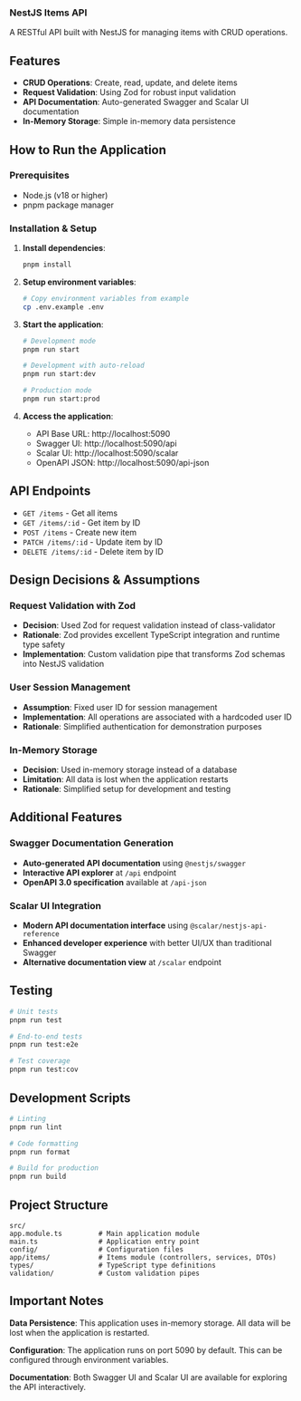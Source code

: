 ### NestJS Items API

A RESTful API built with NestJS for managing items with CRUD operations.

## Features

- **CRUD Operations**: Create, read, update, and delete items
- **Request Validation**: Using Zod for robust input validation
- **API Documentation**: Auto-generated Swagger and Scalar UI documentation
- **In-Memory Storage**: Simple in-memory data persistence

## How to Run the Application

### Prerequisites
- Node.js (v18 or higher)
- pnpm package manager

### Installation & Setup

1. **Install dependencies**:
   ```bash
   pnpm install
   ```

2. **Setup environment variables**:
   ```bash
   # Copy environment variables from example
   cp .env.example .env
   ```

3. **Start the application**:
   ```bash
   # Development mode
   pnpm run start

   # Development with auto-reload
   pnpm run start:dev

   # Production mode
   pnpm run start:prod
   ```

3. **Access the application**:
   - API Base URL: http://localhost:5090
   - Swagger UI: http://localhost:5090/api
   - Scalar UI: http://localhost:5090/scalar
   - OpenAPI JSON: http://localhost:5090/api-json

## API Endpoints

- `GET /items` - Get all items
- `GET /items/:id` - Get item by ID
- `POST /items` - Create new item
- `PATCH /items/:id` - Update item by ID
- `DELETE /items/:id` - Delete item by ID

## Design Decisions & Assumptions

### Request Validation with Zod
- **Decision**: Used Zod for request validation instead of class-validator
- **Rationale**: Zod provides excellent TypeScript integration and runtime type safety
- **Implementation**: Custom validation pipe that transforms Zod schemas into NestJS validation

### User Session Management
- **Assumption**: Fixed user ID for session management
- **Implementation**: All operations are associated with a hardcoded user ID
- **Rationale**: Simplified authentication for demonstration purposes

### In-Memory Storage
- **Decision**: Used in-memory storage instead of a database
- **Limitation**: All data is lost when the application restarts
- **Rationale**: Simplified setup for development and testing

## Additional Features

### Swagger Documentation Generation
- **Auto-generated API documentation** using `@nestjs/swagger`
- **Interactive API explorer** at `/api` endpoint
- **OpenAPI 3.0 specification** available at `/api-json`

### Scalar UI Integration
- **Modern API documentation interface** using `@scalar/nestjs-api-reference`
- **Enhanced developer experience** with better UI/UX than traditional Swagger
- **Alternative documentation view** at `/scalar` endpoint

## Testing

```bash
# Unit tests
pnpm run test

# End-to-end tests
pnpm run test:e2e

# Test coverage
pnpm run test:cov
```

## Development Scripts

```bash
# Linting
pnpm run lint

# Code formatting
pnpm run format

# Build for production
pnpm run build
```

## Project Structure

```
src/
app.module.ts         # Main application module
main.ts               # Application entry point
config/               # Configuration files
app/items/            # Items module (controllers, services, DTOs)
types/                # TypeScript type definitions
validation/           # Custom validation pipes
```

## Important Notes

**Data Persistence**: This application uses in-memory storage. All data will be lost when the application is restarted.

**Configuration**: The application runs on port 5090 by default. This can be configured through environment variables.

**Documentation**: Both Swagger UI and Scalar UI are available for exploring the API interactively.
